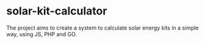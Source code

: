 # solar-kit-calculator
The project aims to create a system to calculate solar energy kits in a simple way, using JS, PHP and GO.
